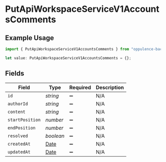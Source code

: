 # PutApiWorkspaceServiceV1AccountsComments

## Example Usage

```typescript
import { PutApiWorkspaceServiceV1AccountsComments } from "oppulence-backend-sdk/models/operations";

let value: PutApiWorkspaceServiceV1AccountsComments = {};
```

## Fields

| Field                                                                                         | Type                                                                                          | Required                                                                                      | Description                                                                                   |
| --------------------------------------------------------------------------------------------- | --------------------------------------------------------------------------------------------- | --------------------------------------------------------------------------------------------- | --------------------------------------------------------------------------------------------- |
| `id`                                                                                          | *string*                                                                                      | :heavy_minus_sign:                                                                            | N/A                                                                                           |
| `authorId`                                                                                    | *string*                                                                                      | :heavy_minus_sign:                                                                            | N/A                                                                                           |
| `content`                                                                                     | *string*                                                                                      | :heavy_minus_sign:                                                                            | N/A                                                                                           |
| `startPosition`                                                                               | *number*                                                                                      | :heavy_minus_sign:                                                                            | N/A                                                                                           |
| `endPosition`                                                                                 | *number*                                                                                      | :heavy_minus_sign:                                                                            | N/A                                                                                           |
| `resolved`                                                                                    | *boolean*                                                                                     | :heavy_minus_sign:                                                                            | N/A                                                                                           |
| `createdAt`                                                                                   | [Date](https://developer.mozilla.org/en-US/docs/Web/JavaScript/Reference/Global_Objects/Date) | :heavy_minus_sign:                                                                            | N/A                                                                                           |
| `updatedAt`                                                                                   | [Date](https://developer.mozilla.org/en-US/docs/Web/JavaScript/Reference/Global_Objects/Date) | :heavy_minus_sign:                                                                            | N/A                                                                                           |